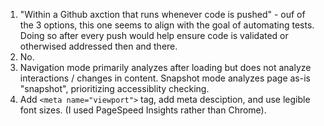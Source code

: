 1. "Within a Github axction that runs whenever code is pushed" - ouf of the 3 options, this one seems to align with the goal of automating tests. Doing so after every push would help ensure code is validated or otherwised addressed then and there. 
2. No. 
3. Navigation mode primarily analyzes after loading but does not analyze interactions / changes in content. Snapshot mode analyzes page as-is "snapshot", prioritizing accessiblity checking. 
4. Add `<meta name="viewport">` tag, add meta desciption, and use legible font sizes. (I used PageSpeed Insights rather than Chrome). 


